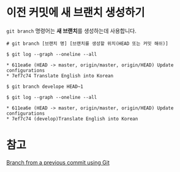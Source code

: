 # 이전 커밋에 새 브랜치 생성하기

`git branch` 명령어는 **새 브랜치**를 생성하는데 사용합니다.

```
# git branch [브랜치 명] [브랜치를 생성할 위치(HEAD 또는 커밋 해쉬)]

$ git log --graph --oneline --all

* 611ea6e (HEAD -> master, origin/master, origin/HEAD) Update configurations
* 7ef7c74 Translate English into Korean

$ git branch develope HEAD~1

$ git log --graph --oneline --all

* 611ea6e (HEAD -> master, origin/master, origin/HEAD) Update configurations
* 7ef7c74 (develop)Translate English into Korean
```

# 참고

[Branch from a previous commit using Git](https://stackoverflow.com/questions/2816715/branch-from-a-previous-commit-using-git)
